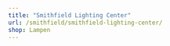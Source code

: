 ```yaml
---
title: "Smithfield Lighting Center"
url: /smithfield/smithfield-lighting-center/
shop: Lampen
---
```


